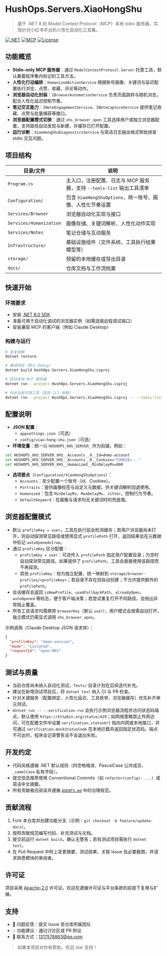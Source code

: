 # HushOps.Servers.XiaoHongShu

> 基于 .NET 8 的 Model Context Protocol（MCP）本地 stdio 服务器，实现针对小红书平台的人性化自动化工具集。

[![.NET](https://img.shields.io/badge/.NET-8.0-512BD4?logo=dotnet)](https://dotnet.microsoft.com/)
[![MCP](https://img.shields.io/badge/MCP-stdio--only-FF6B6B)](https://modelcontextprotocol.io/)
[![License](https://img.shields.io/badge/License-Apache%202.0-blue.svg)](./LICENSE)

## 功能概览

- **Stdio-only MCP 服务器**：通过 `ModelContextProtocol.Server` 托管工具，默认暴露程序集内标记的工具方法。
- **人性化行动编排**：`HumanizedActionService` 根据账号画像、关键词与延迟配置执行浏览、点赞、收藏、评论等动作。
- **浏览器自动化封装**：`IBrowserAutomationService` 负责页面跳转与随机浏览，配合人性化延迟控制节奏。
- **笔记交互能力**：`INoteEngagementService`、`INoteCaptureService` 提供笔记收藏、点赞与批量捕获等接口。
- **浏览器配置模式切换**：通过 `xhs_browser_open` 工具选择用户或独立浏览器配置，支持路径自动发现与新建，并缓存已打开配置。
- **运行诊断**：`XiaoHongShuDiagnosticsService` 与简洁日志输出格式帮助排查 stdio 交互问题。

## 项目结构

| 目录/文件 | 说明 |
| --- | --- |
| `Program.cs` | 主入口，注册配置、日志与 MCP 服务器，支持 `--tools-list` 输出工具清单 |
| `Configuration/` | 包含 `XiaoHongShuOptions`，统一账号、画像、人性化节奏设置 |
| `Services/Browser` | 浏览器自动化实现与接口 |
| `Services/Humanization` | 画像存储、关键词解析、人性化动作实现 |
| `Services/Notes` | 笔记仓储与互动服务 |
| `Infrastructure/` | 基础设施组件（文件系统、工具执行结果模型等） |
| `storage/` | 预留的本地缓存或导出目录 |
| `docs/` | 仓库文档与工作流档案 |

## 快速开始

### 环境要求

- 安装 [.NET 8.0 SDK](https://dotnet.microsoft.com/download/dotnet/8.0)
- 准备可用于自动化调试的浏览器实例（如需连接远程调试端口）
- 安装兼容 MCP 的客户端（例如 Claude Desktop）

### 构建与运行

```bash
# 恢复依赖
dotnet restore

# 编译项目（默认 Debug）
dotnet build HushOps.Servers.XiaoHongShu.csproj

# 启动本地 MCP 服务器
dotnet run --project HushOps.Servers.XiaoHongShu.csproj

# 列出当前可用工具（追加 CLI 参数）
dotnet run --project HushOps.Servers.XiaoHongShu.csproj -- --tools-list
```

## 配置说明

- **JSON 配置**：
  - `appsettings.json`（可选）
  - `config/xiao-hong-shu.json`（可选）
- **环境变量**：统一以 `HUSHOPS_XHS_SERVER_` 作为前缀，例如：

```bash
set HUSHOPS_XHS_SERVER_XHS__Accounts__0__Id=demo-account
set HUSHOPS_XHS_SERVER_XHS__Accounts__0__Cookies="COOKIE=..."
set HUSHOPS_XHS_SERVER_XHS__Humanized__MinDelayMs=800
```

- **选项要点**（`Configuration/XiaoHongShuOptions`）：
  - `Accounts`：至少配置一个账号（Id、Cookies）。
  - `Portraits`：提供画像标签与自定义元数据，供关键词解析回退使用。
  - `Humanized`：包含 `MinDelayMs`、`MaxDelayMs`、`Jitter`，控制行为节奏。
  - `DefaultKeyword`：在画像与请求均无关键词时的兜底值。

## 浏览器配置模式

- 默认 `profileKey = user`。工具在执行前会检测缓存；若用户浏览器尚未打开，则自动探测常见路径或使用显式 `profilePath` 打开，返回结果会在元数据中标记 `autoOpened=true`。
- 通过 `profileKey` 区分配置：
  - `profileKey = user`：可选传入 `profilePath` 指定用户配置目录；为空时自动探测常见路径。如果提供了 `profilePath`，工具会直接使用该路径而不再探测。
  - 其他 `profileKey`：视为独立配置，统一映射到 `storage/browser-profiles/<profileKey>`；若目录不存在则自动创建；不允许提供额外的 `profilePath`。
- 会话缓存会返回 `isNewProfile`、`usedFallbackPath`、`alreadyOpen`、`autoOpened` 等标志，便于客户端决策；若尝试重复打开不同路径，会抛出异常阻止覆盖。
- 所有工具请求均需携带 `browserKey`（默认 `user`），用户模式会按需自动打开，独立模式仍需显式调用 `xhs_browser_open`。

示例调用（Claude Desktop JSON 请求体）：

```json
{
  "profileKey": "demo-session",
  "mode": "isolated",
  "requestId": "open-001"
}
```

## 测试与质量

- 当前仓库尚未纳入自动化测试，`Tests/` 目录计划在后续迭代补充。
- 建议在新增测试项目后，将 `dotnet test` 纳入 CI 与 PR 检查。
- 针对关键服务（配置绑定、人性化延迟、工具枚举、浏览器缓存）优先补齐单元测试。
- `dotnet run -- --verification-run` 会执行示例浏览器流程并访问状态码端点，默认使用 `https://httpbin.org/status/429`；如网络策略禁止外网访问，可在配置文件中设置 `verification.statusUrl` 指向内网或本地接口，并可通过 `verification.mockStatusCode` 在本地拦截并返回指定状态码。端点不可达时，程序会记录警告且不会退出失败。

## 开发约定

- 代码风格遵循 .NET 默认规则（四空格缩进、PascalCase 公共成员、`_camelCase` 私有字段）。
- 提交信息推荐使用 Conventional Commits（如 `refactor(config): ...`）或简洁中文摘要。
- 所有贡献者应阅读并遵循 [`AGENTS.md`](./AGENTS.md) 中的治理规范。

## 贡献流程

1. Fork 本仓库并创建功能分支（示例：`git checkout -b feature/update-docs`）。
2. 按照贡献规范编写代码、补充测试与文档。
3. 提交前运行 `dotnet build`，确认无警告；若有测试项目需执行 `dotnet test`。
4. 在 Pull Request 中附上变更摘要、测试结果、关联 Issue 及必要截图，并请求熟悉模块的审阅者。

## 许可证

项目采用 [Apache-2.0](./LICENSE) 许可证。欢迎在遵循许可证与平台条款的前提下复用与扩展。

## 支持

- 🐛 问题反馈：提交 Issue 至仓库所属团队
- 💡 功能建议：通过讨论区或 PR 附议
- 📧 联系方式：1317578863@qq.com

> 如果本项目对你有帮助，欢迎 star 支持！
